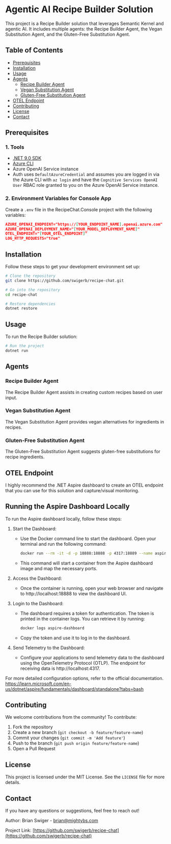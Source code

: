 # Agentic AI Recipe Builder Solution

This project is a Recipe Builder solution that leverages Semantic Kernel and agentic AI. It includes multiple agents: the Recipe Builder Agent, the Vegan Substitution Agent, and the Gluten-Free Substitution Agent.

## Table of Contents

- [Prerequisites](#prerequisites)
- [Installation](#installation)
- [Usage](#usage)
- [Agents](#agents)
  - [Recipe Builder Agent](#recipe-builder-agent)
  - [Vegan Substitution Agent](#vegan-substitution-agent)
  - [Gluten-Free Substitution Agent](#gluten-free-substitution-agent)
- [OTEL Endpoint](#otel-endpoint)
- [Contributing](#contributing)
- [License](#license)
- [Contact](#contact)

## Prerequisites

### 1. Tools
- [.NET 9.0 SDK](https://dotnet.microsoft.com/)
- [Azure CLI](https://learn.microsoft.com/en-us/cli/azure/)
- Azure OpenAI Service instance
- Auth uses `DefaultAzureCredential` and assumes you are logged in via the Azure CLI with `az login` and have the `Cognitive Services OpenAI User` RBAC role granted to you on the Azure OpenAI Service instance.

### 2. Environment Variables for Console App
Create a `.env` file in the RecipeChat.Console project with the following variables:
```json
AZURE_OPENAI_ENDPOINT="https://[YOUR_ENDPOINT_NAME].openai.azure.com"
AZURE_OPENAI_DEPLOYMENT_NAME="[YOUR_MODEL_DEPLOYMENT_NAME]"
OTEL_ENDPOINT="[YOUR_OTEL_ENDPOINT]"
LOG_HTTP_REQUESTS="true"
```

## Installation

Follow these steps to get your development environment set up:

```bash
# Clone the repository
git clone https://github.com/swigerb/recipe-chat.git

# Go into the repository
cd recipe-chat

# Restore dependencies
dotnet restore
```

## Usage

To run the Recipe Builder solution:

```bash
# Run the project
dotnet run
```

## Agents

### Recipe Builder Agent

The Recipe Builder Agent assists in creating custom recipes based on user input.

### Vegan Substitution Agent

The Vegan Substitution Agent provides vegan alternatives for ingredients in recipes.

### Gluten-Free Substitution Agent

The Gluten-Free Substitution Agent suggests gluten-free substitutions for recipe ingredients.

## OTEL Endpoint

I highly recommend the .NET Aspire dashboard to create an OTEL endpoint that you can use for this solution and capture/visual monitoring.


## Running the Aspire Dashboard Locally

To run the Aspire dashboard locally, follow these steps:

1. Start the Dashboard:
   - Use the Docker command line to start the dashboard. Open your terminal and run the following command:
     ```bash
     docker run --rm -it -d -p 18888:18888 -p 4317:18889 --name aspire-dashboard mcr.microsoft.com/dotnet/aspire-dashboard:latest
     ```
   - This command will start a container from the Aspire dashboard image and map the necessary ports.

2. Access the Dashboard:
   - Once the container is running, open your web browser and navigate to http://localhost:18888 to view the dashboard UI.

3. Login to the Dashboard:
   - The dashboard requires a token for authentication. The token is printed in the container logs. You can retrieve it by running:
     ```bash
     docker logs aspire-dashboard
     ```
   - Copy the token and use it to log in to the dashboard.

4. Send Telemetry to the Dashboard:
   - Configure your applications to send telemetry data to the dashboard using the OpenTelemetry Protocol (OTLP). The endpoint for receiving data is http://localhost:4317.

For more detailed configuration options, refer to the official documentation. https://learn.microsoft.com/en-us/dotnet/aspire/fundamentals/dashboard/standalone?tabs=bash

## Contributing

We welcome contributions from the community! To contribute:

1. Fork the repository
2. Create a new branch (`git checkout -b feature/feature-name`)
3. Commit your changes (`git commit -m 'Add feature'`)
4. Push to the branch (`git push origin feature/feature-name`)
5. Open a Pull Request

## License

This project is licensed under the MIT License. See the `LICENSE` file for more details.

## Contact

If you have any questions or suggestions, feel free to reach out!

Author: Brian Swiger - brian@mightybs.com

Project Link: [https://github.com/swigerb/recipe-chat](https://github.com/swigerb/recipe-chat)
